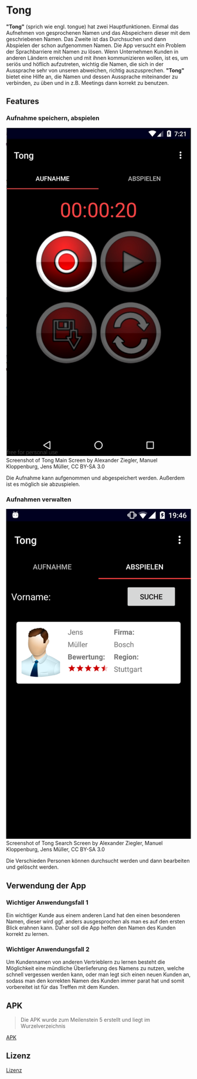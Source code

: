 # Tong



**"Tong"** (sprich wie engl. tongue) hat zwei Hauptfunktionen. Einmal das Aufnehmen von gesprochenen Namen und das Abspeichern dieser mit dem geschriebenen Namen. Das Zweite ist das Durchsuchen und dann Abspielen der schon aufgenommen Namen.
Die App versucht ein Problem der Sprachbarriere mit Namen zu lösen. Wenn Unternehmen Kunden in anderen Ländern erreichen und mit ihnen kommunizieren wollen, ist es, um seriös und höflich aufzutreten, wichtig die Namen, die sich in der Aussprache sehr von unseren abweichen, richtig auszusprechen. **"Tong"** bietet eine Hilfe an, die Namen und dessen Aussprache miteinander zu verbinden, zu üben und in z.B. Meetings dann korrekt zu benutzen.

## Features

### Aufnahme speichern, abspielen

![Screenshot of Tong Main Screen by Alexander Ziegler, Manuel Kloppenburg, Jens Müller CC BY-SA 3.0](doc/images/mainFrameStart.jpg)
Screenshot of Tong Main Screen by Alexander Ziegler, Manuel Kloppenburg, Jens Müller, CC BY-SA 3.0

Die Aufnahme kann aufgenommen und abgespeichert werden. Außerdem ist es möglich sie abzuspielen.

### Aufnahmen verwalten

![Screenshot of Tong Search Screen by Alexander Ziegler, Manuel Kloppenburg, Jens Müller CC BY-SA 3.0](doc/images/miniFrameSearch.png)
Screenshot of Tong Search Screen by Alexander Ziegler, Manuel Kloppenburg, Jens Müller, CC BY-SA 3.0

Die Verschieden Personen können durchsucht werden und dann bearbeiten und gelöscht werden.

## Verwendung der App

### Wichtiger Anwendungsfall 1
Ein wichtiger Kunde aus einem anderen Land hat den einen besonderen Namen, dieser wird ggf. anders ausgesprochen als man es auf den ersten Blick erahnen kann. Daher soll die App helfen den Namen des Kunden korrekt zu lernen.

### Wichtiger Anwendungsfall 2
Um Kundennamen von anderen Vertrieblern zu lernen besteht die Möglichkeit eine mündliche Überlieferung des Namens zu nutzen, welche schnell vergessen werden kann, oder man legt sich einen neuen Kunden an, sodass man den korrekten Namen des Kunden immer parat hat und somit vorbereitet ist für das Treffen mit dem Kunden.


## APK
> Die APK wurde zum Meilenstein 5 erstellt und liegt im Wurzelverzeichnis

[APK](Tong.apk)

## Lizenz

[Lizenz](LICENSE)